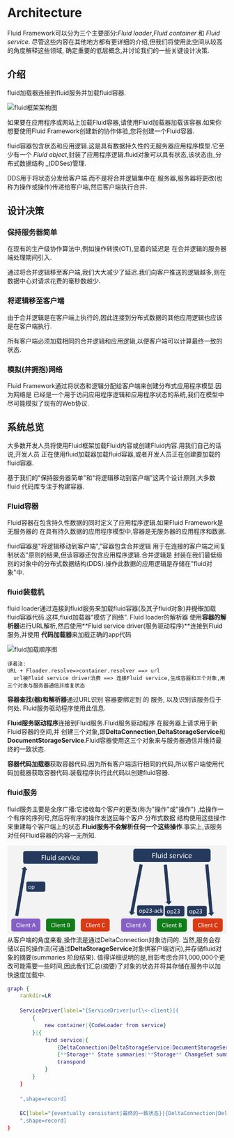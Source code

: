 # Architecture
Fluid Framework可以分为三个主要部分:_Fluid loader_,_Fluid container_ 和 _Fluid service_.
尽管这些内容在其他地方都有更详细的介绍,但我们将使用此空间从较高的角度解释这些领域,
确定重要的低层概念,并讨论我们的一些关键设计决策.

## 介绍

fluid加载器连接到fluid服务并加载fluid容器.

![fluid框架架构图](https://fluidframework.com/docs/concepts/images/architecture.png)

如果要在应用程序或网站上加载Fluid容器,请使用Fluid加载器加载该容器.如果你想要使用Fluid Framework创建新的协作体验,您将创建一个Fluid容器.

fluid容器包含状态和应用逻辑.这是具有数据持久性的无服务器应用程序模型.它至少有一个
_Fluid object_,封装了应用程序逻辑.fluid对象可以具有状态,该状态由_分布式数据结构
_(DDSes)管理.

DDS用于将状态分发给客户端.而不是将合并逻辑集中在
服务器,服务器将更改(也称为操作或操作)传递给客户端,然后客户端执行合并.

## 设计决策

### 保持服务器简单

在现有的生产级协作算法中,例如操作转换(OT),显着的延迟是
在合并逻辑的服务器端处理期间引入.

通过将合并逻辑移至客户端,我们大大减少了延迟.我们向客户推送的逻辑越多,则在数据中心对请求花费的毫秒数越少.

### 将逻辑移至客户端

由于合并逻辑是在客户端上执行的,因此连接到分布式数据的其他应用逻辑也应该是在客户端执行.

所有客户端必须加载相同的合并逻辑和应用逻辑,以便客户端可以计算最终一致的状态.

### 模拟(并拥抱)网络

Fluid Framework通过将状态和逻辑分配给客户端来创建分布式应用程序模型.因为网络是
已经是一个用于访问应用程序逻辑和应用程序状态的系统,我们在模型中尽可能模拟了现有的Web协议.

## 系统总览

大多数开发人员将使用Fluid框架加载Fluid内容或创建Fluid内容.用我们自己的话说,开发人员
正在使用fluid加载器加载fluid容器,或者开发人员正在创建要加载的fluid容器.

基于我们的"保持服务器简单"和"将逻辑移动到客户端"这两个设计原则,大多数fluid
代码库专注于构建容器.

### Fluid容器

Fluid容器在包含持久性数据的同时定义了应用程序逻辑.如果Fluid Framework是无服务器的
在具有持久数据的应用程序模型中,容器是无服务器的应用程序和数据.

fluid容器是"将逻辑移动到客户端","容器包含合并逻辑
用于在连接的客户端之间复制状态"原则的结果,但该容器还包含应用程序逻辑.合并逻辑是
封装在我们最低级别的对象中的分布式数据结构(DDS).操作此数据的应用逻辑是存储在"fluid对象"中.

### fluid装载机

fluid loader通过连接到fluid服务来加载fluid容器(及其子fluid对象)并~~提取~~加载fluid容器代码.这样,fluid加载器"模仿了网络". Fluid loader的解析器 使用**容器的解析器**进行URL解析,然后使用**Fluid  service driver(服务驱动程序)**连接到Fluid服务,并使用
**代码加载器**来加载正确的app代码

![fluid加载顺序图](images/load-flow.png)

```
译者注:
URL + Floader.resolve=>container.resolver ==> url
  url被Fluid service driver消费 ==> 连接Fluid service,生成容器和三个对象,用三个对象与服务器通信并维复状态
```

**容器查找(器)和解析器**通过URL识别 容器要绑定到 的 服务,
以及识别该服务位于何处. Fluid服务驱动程序使用此信息.

**Fluid服务驱动程序**连接到Fluid服务.Fluid服务驱动程序
在服务器上请求用于新Fluid容器的空间,并
创建三个对象,即**DeltaConnection**,**DeltaStorageService**和**DocumentStorageService**.Fluid容器使用这三个对象来与服务器通信并维持最终的一致状态.

**容器代码加载器**获取容器代码.因为所有客户端运行相同的代码,所以客户端使用代码加载器获取容器代码.装载程序执行此代码以创建fluid容器.


### fluid服务

fluid服务主要是全序广播:它接收每个客户的更改(称为"操作"或"操作")
,给操作一个有序的序列号,然后将有序的操作发送回每个客户.分布式数据
结构使用这些操作来重建每个客户端上的状态.**Fluid服务不会解析任何一个这些操作**.事实上,该服务对任何Fluid容器的内容一无所知.

![描绘从Fluid客户端发送到Fluid服务并广播到Fluid客户端的操作的图](images/fluid-service.png)
从客户端的角度来看,操作流是通过DeltaConnection对象访问的.
当然,服务会存储以前的操作流(可通过**DeltaStorageService**对象供客户端访问),并存储fluid对象的摘要(summaries 阶段结果). 值得详细说明的是,目彰考虑合并1,000,000个更改可能需要一些时间,因此我们汇总(摘要)了对象的状态并将其存储在服务中以加快速度加载中.

```dot
graph {
    rankdir=LR

    ServiceDriver[label="{ServiceDriver|url\<-client}|{
        {
            new container|{CodeLoader from service}
        }|{
            find service|{
                {DeltaConnection|DeltaStorageService|DocumentStorageService}|
                {**Storage** State summaries|**Storage** ChangeSet summaries}|
                transpond
            }
        }
    }

    ",shape=record]

    EC[label="{eventually consistent|最终的一致状态}|{DeltaConnection|DeltaStorageService|DocumentStorageService}
    ",shape=record]
}
```